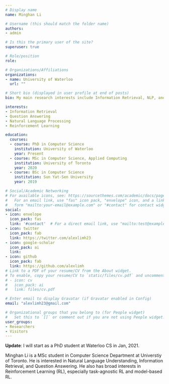 ```yaml
---
# Display name
name: Minghan Li

# Username (this should match the folder name)
authors:
- admin

# Is this the primary user of the site?
superuser: true

# Role/position
role: 

# Organizations/Affiliations
organizations:
- name: University of Waterloo
  url: ""

# Short bio (displayed in user profile at end of posts)
bio: My main research interests include Information Retrieval, NLP, and Reinforcement Leanring.

interests:
- Information Retrieval
- Question Answering
- Natural Language Processing
- Reinforcement Learning

education:
  courses:
  - course: PhD in Computer Science
    institution: University of Waterloo
    year: Present
  - course: MSc in Computer Science, Applied Computing
    institution: University of Toronto
    year: 2020
  - course: BSc in Computer Science
    institution: Sun Yat-Sen University
    year: 2019

# Social/Academic Networking
# For available icons, see: https://sourcethemes.com/academic/docs/page-builder/#icons
#   For an email link, use "fas" icon pack, "envelope" icon, and a link in the
#   form "mailto:your-email@example.com" or "#contact" for contact widget.
social:
- icon: envelope
  icon_pack: fas
  link: '#contact'  # For a direct email link, use "mailto:test@example.org".
- icon: twitter
  icon_pack: fab
  link: https://twitter.com/alexlimh23
- icon: google-scholar
  icon_pack: ai
  link: 
- icon: github
  icon_pack: fab
  link: https://github.com/alexlimh
# Link to a PDF of your resume/CV from the About widget.
# To enable, copy your resume/CV to `static/files/cv.pdf` and uncomment the lines below.
# - icon: cv
#   icon_pack: ai
#   link: files/cv.pdf

# Enter email to display Gravatar (if Gravatar enabled in Config)
email: "alexlimh23@gmail.com"

# Organizational groups that you belong to (for People widget)
#   Set this to `[]` or comment out if you are not using People widget.
user_groups:
- Researchers
- Visitors
---
```

**Update**: I will start as a PhD student at Waterloo CS in Jan, 2021.

Minghan Li is a MSc student in Computer Science Department at Universtiy of Toronto. He is interested in Natural Language Understanding, Information Retrieval, and Question Answering. He also has broad interests in Reinforcement Learning (RL), especially task-agnostic RL and model-based RL.
